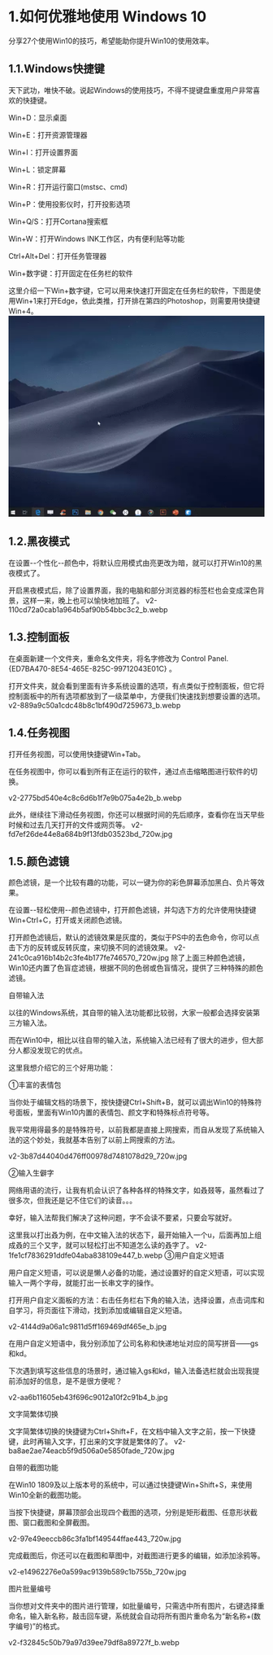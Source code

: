 # 1.如何优雅地使用 Windows 10

分享27个使用Win10的技巧，希望能助你提升Win10的使用效率。

## 1.1.Windows快捷键

天下武功，唯快不破。说起Windows的使用技巧，不得不提键盘重度用户非常喜欢的快捷键。

Win+D：显示桌面

Win+E：打开资源管理器

Win+I：打开设置界面

Win+L：锁定屏幕

Win+R：打开运行窗口\(mstsc、cmd\)

Win+P：使用投影仪时，打开投影选项

Win+Q/S：打开Cortana搜索框

Win+W：打开Windows INK工作区，内有便利贴等功能

Ctrl+Alt+Del：打开任务管理器

Win+数字键：打开固定在任务栏的软件

这里介绍一下Win+数字键，它可以用来快速打开固定在任务栏的软件，下图是使用Win+1来打开Edge，依此类推，打开排在第四的Photoshop，则需要用快捷键Win+4。  
![](/static/image/v2-bf7aae30fc96bdbae41a5dc58b0e2b32_b.webp)

## 1.2.黑夜模式
在设置--个性化--颜色中，将默认应用模式由亮更改为暗，就可以打开Win10的黑夜模式了。

开启黑夜模式后，除了设置界面，我的电脑和部分浏览器的标签栏也会变成深色背景，这样一来，晚上也可以愉快地加班了。
v2-110cd72a0cab1a964b5af90b54bbc3c2_b.webp

## 1.3.控制面板
在桌面新建一个文件夹，重命名文件夹，将名字修改为 Control Panel.{ED7BA470-8E54-465E-825C-99712043E01C} 。

打开文件夹，就会看到里面有许多系统设置的选项，有点类似于控制面板，但它将控制面板中的所有选项都放到了一级菜单中，方便我们快速找到想要设置的选项。
v2-889a9c50a1cdc48b8c1bf490d7259673_b.webp

## 1.4.任务视图

打开任务视图，可以使用快捷键Win+Tab。

在任务视图中，你可以看到所有正在运行的软件，通过点击缩略图进行软件的切换。

v2-2775bd540e4c8c6d6b1f7e9b075a4e2b_b.webp

此外，继续往下滑动任务视图，你还可以根据时间的先后顺序，查看你在当天早些时候和过去几天打开的文件或网页等。
v2-fd7ef26de44e8a684b9f13fdb03523bd_720w.jpg

## 1.5.颜色滤镜

颜色滤镜，是一个比较有趣的功能，可以一键为你的彩色屏幕添加黑白、负片等效果。

在设置--轻松使用--颜色滤镜中，打开颜色滤镜，并勾选下方的允许使用快捷键Win+Ctrl+C，打开或关闭颜色滤镜。

打开颜色滤镜后，默认的滤镜效果是灰度的，类似于PS中的去色命令，你可以点击下方的反转或反转灰度，来切换不同的滤镜效果。
v2-241c0ca916b14b2c3fe4b177fe746570_720w.jpg
除了上面三种颜色滤镜，Win10还内置了色盲症滤镜，根据不同的色弱或色盲情况，提供了三种特殊的颜色滤镜。

自带输入法

以往的Windows系统，其自带的输入法功能都比较弱，大家一般都会选择安装第三方输入法。

而在Win10中，相比以往自带的输入法，系统输入法已经有了很大的进步，但大部分人都没发现它的优点。

这里我想介绍它的三个好用功能：

①丰富的表情包

当你处于编辑文档的场景下，按快捷键Ctrl+Shift+B，就可以调出Win10的特殊符号面板，里面有Win10内置的表情包、颜文字和特殊标点符号等。

我平常用得最多的是特殊符号，以前我都是直接上网搜索，而自从发现了系统输入法的这个妙处，我就基本告别了以前上网搜索的方法。

v2-3b87d44040d476ff00978d7481078d29_720w.jpg

②输入生僻字

网络用语的流行，让我有机会认识了各种各样的特殊文字，如叒叕等，虽然看过了很多次，但我还是记不住它们的读音。。。

幸好，输入法帮我们解决了这种问题，字不会读不要紧，只要会写就好。

这里我以打出叒为例，在中文输入法的状态下，最开始输入一个u，后面再加上组成叒的三个又字，就可以轻松打出不知道怎么读的叒字了。
v2-1fe1cf7836291ddfe04aba838109e447_b.webp
③用户自定义短语

用户自定义短语，可以说是懒人必备的功能，通过设置好的自定义短语，可以实现输入一两个字母，就能打出一长串文字的操作。

打开用户自定义面板的方法：右击任务栏右下角的输入法，选择设置，点击词库和自学习，将页面往下滑动，找到添加或编辑自定义短语。

v2-4144d9a06a1c9811d5ff169469df465e_b.jpg

在用户自定义短语中，我分别添加了公司名称和快递地址对应的简写拼音——gs和kd。

下次遇到填写这些信息的场景时，通过输入gs和kd，输入法备选栏就会出现我提前添加好的信息，是不是很方便呢？

v2-aa6b11605eb43f696c9012a10f2c91b4_b.jpg

文字简繁体切换

文字简繁体切换的快捷键为Ctrl+Shift+F，在文档中输入文字之前，按一下快捷键，此时再输入文字，打出来的文字就是繁体的了。
v2-ba8ae2ae74eacb5f9d506a0e5850fade_720w.jpg

自带的截图功能

在Win10 1809及以上版本号的系统中，可以通过快捷键Win+Shift+S，来使用Win10全新的截图功能。

当按下快捷键，屏幕顶部会出现四个截图的选项，分别是矩形截图、任意形状截图、窗口截图和全屏截图。

v2-97e49eeccb86c3fa1bf149544ffae443_720w.jpg

完成截图后，你还可以在截图和草图中，对截图进行更多的编辑，如添加涂鸦等。


v2-e14962276e0a599ac9139b589c1b755b_720w.jpg

图片批量编号

当你想对文件夹中的图片进行管理，如批量编号，只需选中所有图片，右键选择重命名，输入新名称，敲击回车键，系统就会自动将所有图片重命名为“新名称+(数字编号)”的格式。


v2-f32845c50b79a97d39ee79df8a89727f_b.webp








